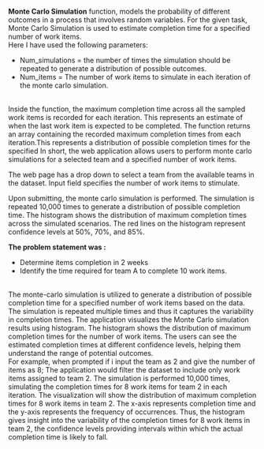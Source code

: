 **Monte Carlo Simulation**  function, models the probability of different outcomes in a process that involves random variables. 
For the given task, Monte Carlo Simulation is used to estimate completion time for a specified number of work items.
<br>
Here I have used the following parameters:
* Num_simulations = the number of times the simulation should be repeated to generate a distribution of possible outcomes.
* Num_items = The number of work items to simulate in each iteration of the monte carlo simulation.
<br>
Inside the function, the maximum completion time across all the sampled work items is recorded for each iteration. This represents an estimate of when the last work item is expected to be completed.
The function returns an array containing the recorded maximum completion times from each iteration.This represents a distribution of possible completion times for the specified
In short, the web application allows users to perform monte carlo simulations for a selected team and a specified number of work items.

The web page has a drop down to select a team from the available teams in the dataset.
Input field specifies the number of work items to stimulate.

Upon submitting, the monte carlo simulation is performed. The simulation is repeated 10,000 times to generate a distribution of possible completion time.
The histogram shows the distribution of maximum completion times across the simulated scenarios.
The red lines on the histogram represent confidence levels at 50%, 70%, and 85%.
 

**The problem statement was :**
* Determine items completion in 2 weeks
* Identify the time required for team A to complete 10 work items.
<br>
The monte-carlo simulation is utilized to generate a distribution of possible completion time for a specified number of work items based on the data.
The simulation is repeated multiple times and thus it captures the variability in completion times.
The application visualizes the Monte Carlo simulation results using histogram.
The histogram shows the distribution of maximum completion times for the number of work items.
The users can see the estimated completion times at different confidence levels, helping them understand the range of potential outcomes.
<br>                                             
For example, when prompted if i input the team as 2 and give the number of items as 8;
The application would filter the dataset to include only work items assigned to team 2.
The simulation is performed 10,000 times, simulating the completion times for 8 work items for team 2 in each iteration.
The visualization will show the distribution of maximum completion times for 8 work items in team 2.
The x-axis represents completion time and the y-axis represents the frequency of occurrences.
Thus, the histogram gives insight into the variability of the completion times for 8 work items in team 2, the confidence levels providing intervals within which the actual completion time is likely to fall.
